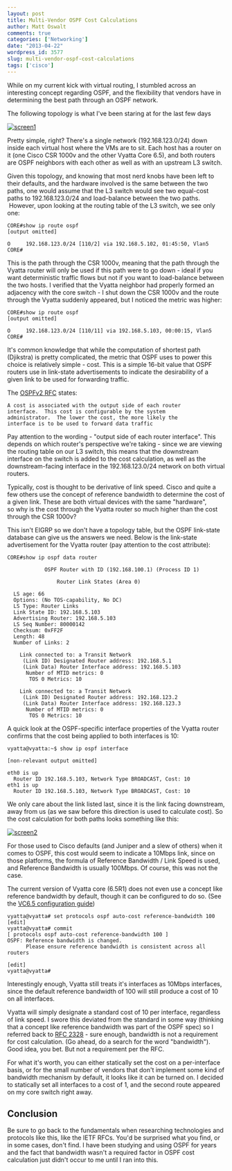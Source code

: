 ```yaml
---
layout: post
title: Multi-Vendor OSPF Cost Calculations
author: Matt Oswalt
comments: true
categories: ['Networking']
date: "2013-04-22"
wordpress_id: 3577
slug: multi-vendor-ospf-cost-calculations
tags: ['cisco']
---
```



While on my current kick with virtual routing, I stumbled across an interesting concept regarding OSPF, and the flexibility that vendors have in determining the best path through an OSPF network.

The following topology is what I've been staring at for the last few days

[![screen1](assets/2013/04/screen11.png)](assets/2013/04/screen11.png)

Pretty simple, right? There's a single network (192.168.123.0/24) down inside each virtual host where the VMs are to sit. Each host has a router on it (one Cisco CSR 1000v and the other Vyatta Core 6.5), and both routers are OSPF neighbors with each other as well as with an upstream L3 switch.

Given this topology, and knowing that most nerd knobs have been left to their defaults, and the hardware involved is the same between the two paths, one would assume that the L3 switch would see two equal-cost paths to 192.168.123.0/24 and load-balance between the two paths.  However, upon looking at the routing table of the L3 switch, we see only one:
    
    CORE#show ip route ospf
    [output omitted]
    
    O     192.168.123.0/24 [110/2] via 192.168.5.102, 01:45:50, Vlan5
    CORE#

This is the path through the CSR 1000v, meaning that the path through the Vyatta router will only be used if this path were to go down - ideal if you want deterministic traffic flows but not if you want to load-balance between the two hosts. I verified that the Vyatta neighbor had properly formed an adjacency with the core switch - I shut down the CSR 1000v and the route through the Vyatta suddenly appeared, but I noticed the metric was higher:
    
    CORE#show ip route ospf
    [output omitted]
    
    O     192.168.123.0/24 [110/11] via 192.168.5.103, 00:00:15, Vlan5
    CORE#

It's common knowledge that while the computation of shortest path (Djikstra) is pretty complicated, the metric that OSPF uses to power this choice is relatively simple - cost. This is a simple 16-bit value that OSPF routers use in link-state advertisements to indicate the desirability of a given link to be used for forwarding traffic.

The [OSPFv2 RFC](http://tools.ietf.org/html/rfc2328#page-18) states:

    A cost is associated with the output side of each router
    interface.  This cost is configurable by the system
    administrator.  The lower the cost, the more likely the
    interface is to be used to forward data traffic

Pay attention to the wording - "output side of each router interface". This depends on which router's perspective we're taking - since we are viewing the routing table on our L3 switch, this means that the downstream interface on the switch is added to the cost calculation, as well as the downstream-facing interface in the 192.168.123.0/24 network on both virtual routers.

Typically, cost is thought to be derivative of link speed. Cisco and quite a few others use the concept of reference bandwidth to determine the cost of a given link. These are both virtual devices with the same "hardware", so why is the cost through the Vyatta router so much higher than the cost through the CSR 1000v?

This isn't EIGRP so we don't have a topology table, but the OSPF link-state database can give us the answers we need. Below is the link-state advertisement for the Vyatta router (pay attention to the cost attribute):
 
    CORE#show ip ospf data router
    
                OSPF Router with ID (192.168.100.1) (Process ID 1)
    
                    Router Link States (Area 0)
    
      LS age: 66
      Options: (No TOS-capability, No DC)
      LS Type: Router Links
      Link State ID: 192.168.5.103
      Advertising Router: 192.168.5.103
      LS Seq Number: 80000142
      Checksum: 0xFF2F
      Length: 48
      Number of Links: 2
    
        Link connected to: a Transit Network
         (Link ID) Designated Router address: 192.168.5.1
         (Link Data) Router Interface address: 192.168.5.103
          Number of MTID metrics: 0
           TOS 0 Metrics: 10
    
        Link connected to: a Transit Network
         (Link ID) Designated Router address: 192.168.123.2
         (Link Data) Router Interface address: 192.168.123.3
          Number of MTID metrics: 0
           TOS 0 Metrics: 10

A quick look at the OSPF-specific interface properties of the Vyatta router confirms that the cost being applied to both interfaces is 10:
    
    vyatta@vyatta:~$ show ip ospf interface
    
    [non-relevant output omitted]
    
    eth0 is up
      Router ID 192.168.5.103, Network Type BROADCAST, Cost: 10
    eth1 is up
      Router ID 192.168.5.103, Network Type BROADCAST, Cost: 10

We only care about the link listed last, since it is the link facing downstream, away from us (as we saw before this direction is used to calculate cost). So the cost calculation for both paths looks something like this:

[![screen2](assets/2013/04/screen2.png)](assets/2013/04/screen2.png)

For those used to Cisco defaults (and Juniper and a slew of others) when it comes to OSPF, this cost would seem to indicate a 10Mbps link, since on those platforms, the formula of Reference Bandwidth / Link Speed is used, and Reference Bandwidth is usually 100Mbps. Of course, this was not the case.

The current version of Vyatta core (6.5R1) does not even use a concept like reference bandwidth by default, though it can be configured to do so. (See the [VC6.5 configuration guide](http://www.vyatta.com/downloads/documentation/VC6.5/Vyatta-OSPF_6.5R1_v01.pdf))

    vyatta@vyatta# set protocols ospf auto-cost reference-bandwidth 100
    [edit]
    vyatta@vyatta# commit
    [ protocols ospf auto-cost reference-bandwidth 100 ]
    OSPF: Reference bandwidth is changed.
          Please ensure reference bandwidth is consistent across all routers
    
    [edit]
    vyatta@vyatta#

Interestingly enough, Vyatta still treats it's interfaces as 10Mbps interfaces, since the default reference bandwidth of 100 will still produce a cost of 10 on all interfaces.

Vyatta will simply designate a standard cost of 10 per interface, regardless of link speed. I swore this deviated from the standard in some way (thinking that a concept like reference bandwidth was part of the OSPF spec) so I referred back to [RFC 2328](http://tools.ietf.org/html/rfc2328) - sure enough, bandwidth is not a requirement for cost calculation. (Go ahead, do a search for the word "bandwidth"). Good idea, you bet. But not a requirement per the RFC.

For what it's worth, you can either statically set the cost on a per-interface basis, or for the small number of vendors that don't implement some kind of bandwidth mechanism by default, it looks like it can be turned on. I decided to statically set all interfaces to a cost of 1, and the second route appeared on my core switch right away.

## Conclusion

Be sure to go back to the fundamentals when researching technologies and protocols like this, like the IETF RFCs. You'd be surprised what you find, or in some cases, don't find. I have been studying and using OSPF for years and the fact that bandwidth wasn't a required factor in OSPF cost calculation just didn't occur to me until I ran into this.
